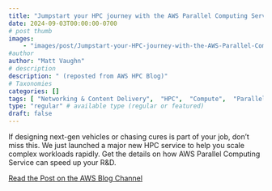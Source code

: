 ```yaml
---
title: "Jumpstart your HPC journey with the AWS Parallel Computing Service getting started kit"
date: 2024-09-03T00:00:00-0700
# post thumb
images:
    - "images/post/Jumpstart-your-HPC-journey-with-the-AWS-Parallel-Computing-Service-getting-started-kit-1120x630.png"
#author
author: "Matt Vaughn"
# description
description: " (reposted from AWS HPC Blog)"
# Taxonomies
categories: []
tags: [ "Networking & Content Delivery",  "HPC",  "Compute",  "Parallel Computing Service",  "Storage",  "hpcblog", ]
type: "regular" # available type (regular or featured)
draft: false
---
```


If designing next-gen vehicles or chasing cures is part of your job, don’t miss this. We just launched a major new HPC service to help you scale complex workloads rapidly. Get the details on how AWS Parallel Computing Service can speed up your R&D.

<a href="https://aws.amazon.com/blogs/hpc/jumpstart-your-hpc-journey-with-the-aws-parallel-computing-service-getting-started-kit/" class="btn btn-primary btn-lg active" role="button" aria-pressed="true" style="margin-top: 8px;">Read the Post on the AWS Blog Channel</a>